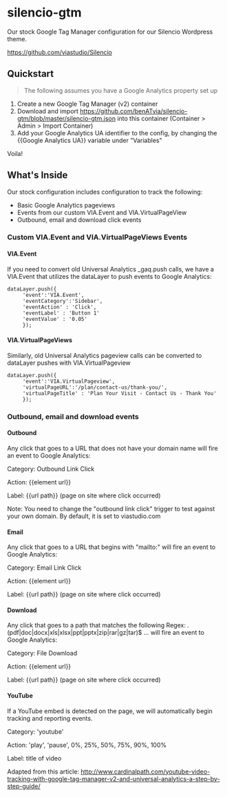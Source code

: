 # silencio-gtm
Our stock Google Tag Manager configuration for our Silencio Wordpress theme.

https://github.com/viastudio/Silencio

## Quickstart

>The following assumes you have a Google Analytics property set up

1. Create a new Google Tag Manager (v2) container
2. Download and import https://github.com/benATvia/silencio-gtm/blob/master/silencio-gtm.json into this container (Container > Admin > Import Container)
3. Add your Google Analytics UA identifier to the config, by changing the {{Google Analytics UA}} variable under "Variables"

Voila!

## What's Inside

Our stock configuration includes configuration to track the following:

* Basic Google Analytics pageviews
* Events from our custom VIA.Event and VIA.VirtualPageView
* Outbound, email and download click events

### Custom VIA.Event and VIA.VirtualPageViews Events

#### VIA.Event

If you need to convert old Universal Analytics _gaq.push calls, we have a VIA.Event that utilizes the dataLayer to push events to Google Analytics:

```
dataLayer.push({
     'event':'VIA.Event',
     'eventCategory':'Sidebar',
     'eventAction' : 'Click',
     'eventLabel' : 'Button 1'
     'eventValue' : '0.05'
     });
```

#### VIA.VirtualPageViews

Similarly, old Universal Analytics pageview calls can be converted to dataLayer pushes with VIA.VirtualPageview

```
dataLayer.push({
     'event':'VIA.VirtualPageview',
     'virtualPageURL':'/plan/contact-us/thank-you/',
     'virtualPageTitle' : 'Plan Your Visit - Contact Us - Thank You'
     });
```

### Outbound, email and download events

#### Outbound

Any click that goes to a URL that does not have your domain name will fire an event to Google Analytics:

Category: Outbound Link Click

Action: {{element url}}

Label: {{url path}} (page on site where click occurred)

Note: You need to change the "outbound link click" trigger to test against your own domain. By default, it is set to viastudio.com

#### Email 

Any click that goes to a URL that begins with "mailto:" will fire an event to Google Analytics:

Category: Email Link Click

Action: {{element url}}

Label: {{url path}} (page on site where click occurred)

#### Download

Any click that goes to a path that matches the following Regex: \.(pdf|doc|docx|xls|xlsx|ppt|pptx|zip|rar|gz|tar)$ 
... will fire an event to Google Analytics:

Category: File Download 

Action: {{element url}}

Label: {{url path}} (page on site where click occurred)

#### YouTube

If a YouTube embed is detected on the page, we will automatically begin tracking and reporting events.

Category: 'youtube'

Action: 'play', 'pause', 0%, 25%, 50%, 75%, 90%, 100%

Label: title of video

Adapted from this article: http://www.cardinalpath.com/youtube-video-tracking-with-google-tag-manager-v2-and-universal-analytics-a-step-by-step-guide/
